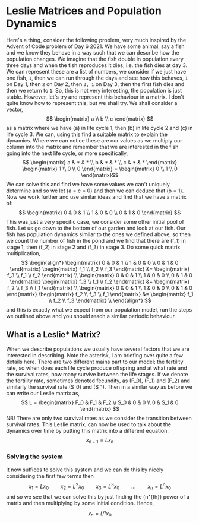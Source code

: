 # Leslie Matrices and Population Dynamics

Here's a thing, consider the following problem, very much inspired by the Advent of Code problem of Day 6 2021. We have some animal, say a fish and we know they behave in a way such that we can describe how the population changes. We imagine that the fish double in population every three days and when the fish reproduces it dies, i.e. the fish dies at day 3. We can represent these are a list of numbers, we consider if we just have one fish, `1`, then we can run through the days and see how this behaves, `1` on Day 1, then `2` on Day 2, then `3, 1` on Day 3, then the first fish dies and then we return to `1`.
So, this is not very interesting, the population is just stable. However, let's try and represent this behaviour in a matrix. I don't quite know how to represent this, but we shall try. We shall consider a vector,
$$ \begin{matrix} a \\ b \\ c \end{matrix} $$
as a matrix where we have \(a\) in life cycle 1, then \(b\) in life cycle 2 and \(c\) in life cycle 3. We can, using this find a suitable matrix to explain the dynamics. Where we can notice these are our values as we multiply our column into the matrix and remember that we are interested in the fish going into the next life cycle, or more specifically,
$$ \begin{matrix} a & * & * \\ b & * & * \\ c & * & * \end{matrix} \begin{matrix} 1 \\ 0 \\ 0 \end{matrix} = \begin{matrix} 0 \\ 1 \\ 0 \end{matrix}$$
We can solve this and find we have some values we can't uniquely determine and so we let \(a = c = 0\) and then we can deduce that \(b = 1\). Now we work further and use similar ideas and find that we have a matrix of:
$$ \begin{matrix} 0 & 0 & 1 \\ 1 & 0 & 0 \\ 0 & 1 & 0 \end{matrix} $$
This was just a very specific case, we consider some other initial pool of fish. Let us go down to the bottom of our garden and look at our fish. Our fish has population dynamics similar to the ones we defined above, so then we count the number of fish in the pond and we find that there are \(f_1\) in stage 1, then \(f_2\) in stage 2 and \(f_3\)
in stage 3. Do some quick matrix multiplication,
$$
\begin{align*}
  \begin{matrix} 0 & 0 & 1 \\ 1 & 0 & 0 \\ 0 & 1 & 0 \end{matrix} \begin{matrix} f_1 \\ f_2 \\ f_3 \end{matrix} &= \begin{matrix} f_3 \\ f_1 \\ f_2 \end{matrix} \\
  \begin{matrix} 0 & 0 & 1 \\ 1 & 0 & 0 \\ 0 & 1 & 0 \end{matrix} \begin{matrix} f_3 \\ f_1 \\ f_2 \end{matrix} &= \begin{matrix} f_2 \\ f_3 \\ f_1 \end{matrix} \\
  \begin{matrix} 0 & 0 & 1 \\ 1 & 0 & 0 \\ 0 & 1 & 0 \end{matrix} \begin{matrix} f_2 \\ f_3 \\ f_1 \end{matrix} &= \begin{matrix} f_1 \\ f_2 \\ f_3 \end{matrix} \\
\end{align*}
$$
and this is exactly what we expect from our population model, run the steps we outlined above and you should reach a similar periodic behaviour.

## What is a Leslie* Matrix?
When we describe populations we usually have several factors that we are interested in describing. Note the asterisk, I am briefing over quite a few details here. There are two different mains part to our model; the fertility rate, so when does each life cycle produce offspring and at what rate and the survival rates, how many survive between the life stages. If we denote the fertility rate, sometimes denoted fecundity, as \(F_0\), \(F_1\) and \(F_2\) and similarly the survival rate \(S_0\) and \(S_1\). Then in a similar way as before we can write our Leslie matrix as,
$$ L = \begin{matrix} F_0 & F_1 & F_2 \\ S_0 & 0 & 0 \\ 0 & S_1 & 0 \end{matrix} $$
NB! There are only two survival rates as we consider the transition between survival rates. This Leslie matrix, can now be used to talk about the dynamics over time by putting this matrix into a different equation:
$$ x_{n+1} = Lx_n $$

### Solving the system
It now suffices to solve this system and we can do this by nicely considering the first few terms then
$$ x_1 = Lx_0 \qquad x_2 = L^2x_0 \qquad x_3 = L^3x_0 \qquad \dots \qquad x_n = L^nx_0 $$
and so we see that we can solve this by just finding the \(n^{th}\) power of a matrix and then multiplying by some initial condition. Hence,
$$ x_n = L^nx_0 $$

